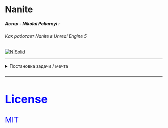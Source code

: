 # Nanite

##### Автор - Nikolai Poliarnyi :
###### *Как работает Nanite в Unreal Engine 5*
[![N|Solid](https://opengameart.org/sites/default/files/forum-attachments/Shark1.png)](https://www.youtube.com/watch?v=ltUzX1IR9JI&ab_channel=NikolaiPoliarnyi)

- - -

<details>

<summary>Постановка задачи / мечта</summary>

<font color=Blue size=5>Я синий </ font>

|  |- Кино -|- Игры -|
| ------ | ------ | ------ |
| Отрисовка | Offline | Realtime ${1\over 60}$ |
| Скорость обработки | Высокое качество | Бюджет качества |
| Подготовка ассетов | Оригинал | Упрощаем assets |

</details>

- - -

## License

MIT

[//]: # (Я самый крутой комментарий)
